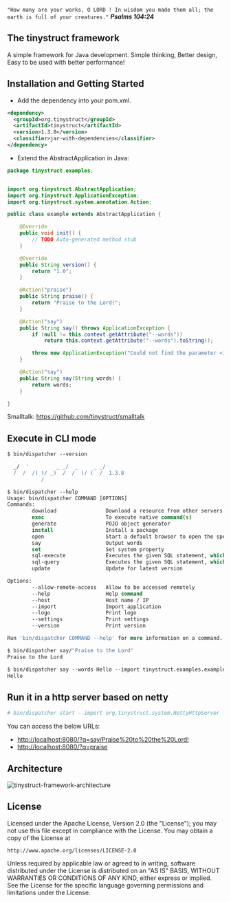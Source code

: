 
`"How many are your works, O LORD ! In wisdom you made them all; the earth is full of your creatures."`
***Psalms 104:24***

The tinystruct framework
--
A simple framework for Java development. Simple thinking, Better design, Easy to be used with better performance! 

Installation and Getting Started
--
* Add the dependency into your pom.xml.
```xml
<dependency>
  <groupId>org.tinystruct</groupId>
  <artifactId>tinystruct</artifactId>
  <version>1.3.8</version>
  <classifier>jar-with-dependencies</classifier>
</dependency>
```

* Extend the AbstractApplication in Java:

```java
package tinystruct.examples;


import org.tinystruct.AbstractApplication;
import org.tinystruct.ApplicationException;
import org.tinystruct.system.annotation.Action;

public class example extends AbstractApplication {

    @Override
    public void init() {
        // TODO Auto-generated method stub
    }

    @Override
    public String version() {
        return "1.0";
    }

    @Action("praise")
    public String praise() {
        return "Praise to the Lord!";
    }

    @Action("say")
    public String say() throws ApplicationException {
        if (null != this.context.getAttribute("--words"))
            return this.context.getAttribute("--words").toString();

        throw new ApplicationException("Could not find the parameter <i>words</i>.");
    }

    @Action("say")
    public String say(String words) {
        return words;
    }

}

```
Smalltalk: <a href="https://github.com/tinystruct/smalltalk">https://github.com/tinystruct/smalltalk</a>

Execute in CLI mode
--
```tcsh
$ bin/dispatcher --version

  _/  '         _ _/  _     _ _/
  /  /  /) (/ _)  /  /  (/ (  /  1.3.8
           /
```
```tcsh
$ bin/dispatcher --help
Usage: bin/dispatcher COMMAND [OPTIONS]
Commands: 
        download                Download a resource from other servers
        exec                    To execute native command(s)
        generate                POJO object generator
        install                 Install a package
        open                    Start a default browser to open the specific URL
        say                     Output words
        set                     Set system property
        sql-execute             Executes the given SQL statement, which may be an INSERT, UPDATE, or DELETE statement or an SQL statement that returns nothing, such as an SQL DDL statement.
        sql-query               Executes the given SQL statement, which returns a single ResultSet object.
        update                  Update for latest version

Options: 
        --allow-remote-access   Allow to be accessed remotely
        --help                  Help command
        --host                  Host name / IP
        --import                Import application
        --logo                  Print logo
        --settings              Print settings
        --version               Print version

Run 'bin/dispatcher COMMAND --help' for more information on a command.
```
```tcsh
$ bin/dispatcher say/"Praise to the Lord"
Praise to the Lord
```
```tcsh
$ bin/dispatcher say --words Hello --import tinystruct.examples.example
Hello
```

Run it in a http server based on netty
--
```tcsh
# bin/dispatcher start --import org.tinystruct.system.NettyHttpServer 
```
You can access the below URLs:

* <a href="http://localhost:8080/?q=say/Praise%20to%20the%20Lord!">http://localhost:8080/?q=say/Praise%20to%20the%20Lord! </a>
* <a href="http://localhost:8080/?q=praise">http://localhost:8080/?q=praise</a>

Architecture
--
![tinystruct-framework-architecture](https://github.com/tinystruct/tinystruct/assets/3631818/288049b7-cefd-4442-b6d8-8624ae75cdc2)

License
--

Licensed under the Apache License, Version 2.0 (the "License");
you may not use this file except in compliance with the License.
You may obtain a copy of the License at

    http://www.apache.org/licenses/LICENSE-2.0

Unless required by applicable law or agreed to in writing, software
distributed under the License is distributed on an "AS IS" BASIS,
WITHOUT WARRANTIES OR CONDITIONS OF ANY KIND, either express or implied.
See the License for the specific language governing permissions and
limitations under the License.
